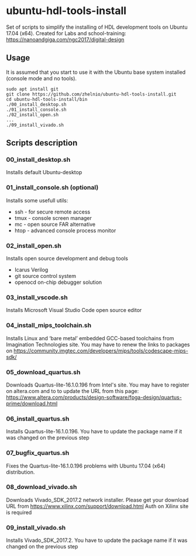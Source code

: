 # ubuntu-hdl-tools-install

Set of scripts to simplify the installing of HDL development tools on Ubuntu 17.04 (x64). Created for Labs and school-training: https://nanoandgiga.com/ngc2017/digital-design

## Usage
It is assumed that you start to use it with the Ubuntu base system installed (console mode and no tools).
```
sudo apt install git
git clone https://github.com/zhelnio/ubuntu-hdl-tools-install.git
cd ubuntu-hdl-tools-install/bin
./00_install_desktop.sh
./01_install_console.sh
./02_install_open.sh
...
./09_install_vivado.sh
```

## Scripts description
### 00_install_desktop.sh
Installs default Ubuntu-desktop

### 01_install_console.sh (optional)
Installs some usefull utils:
 - ssh - for secure remote access
 - tmux - console screen manager
 - mc - open source FAR alternative 
 - htop - advanced console process monitor

### 02_install_open.sh
Installs open source development and debug tools
 - Icarus Verilog
 - git source control system
 - openocd on-chip debugger solution

### 03_install_vscode.sh
Installs Microsoft Visual Studio Code open source editor

### 04_install_mips_toolchain.sh
Installs Linux and ‘bare metal’ embedded GCC-based toolchains from Imagination Technologies site. You may have to renew the links to packages on https://community.imgtec.com/developers/mips/tools/codescape-mips-sdk/ 

### 05_download_quartus.sh
Downloads Quartus-lite-16.1.0.196 from Intel's site. You may have to register on altera.com and to to update the URL from this page: https://www.altera.com/products/design-software/fpga-design/quartus-prime/download.html

### 06_install_quartus.sh
Installs Quartus-lite-16.1.0.196. You have to update the package name if it was changed on the previous step

### 07_bugfix_quartus.sh
Fixes the Quartus-lite-16.1.0.196 problems with Ubuntu  17.04 (x64) distribution.

### 08_download_vivado.sh
Downloads Vivado_SDK_2017.2 network installer. Please get your download URL from https://www.xilinx.com/support/download.html
Auth on Xilinx site is required

### 09_install_vivado.sh
Installs Vivado_SDK_2017.2. You have to update the package name if it was changed on the previous step
